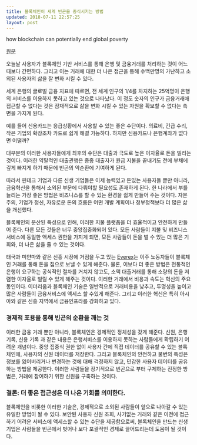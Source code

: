 ```yaml
---
title: 블록체인이 세계 빈곤을 종식시키는 방법
updated: 2018-07-11 22:57:25
layout: post
---
```


how blockchain can potentially end global poverty

[원문](https://thenextweb.com/contributors/2017/07/25/heres-blockchain-can-potentially-end-global-poverty/)

오늘날 사용자가 블록체인 기반 서비스를 통해 은행 및 금융거래를 처리하는 것이 어느때보다 간편하다. 그리고 이는 거래에 대한 더 나은 접근을 통해 수백만명의 가난하고 소외된 사용자의 삶을 잘 변화 시킬 수 있다.

세계 은행의 글로벌 금융 지표에 따르면, 전 세계 인구의 1/4를 차지하는 25억명이 은행의 서비스를 이용하지 못하고 있는 것으로 나타났다. 이 정도 숫자의 인구가 금융거래애 접근할 수 없다는 것은 잠재적으로 삶을 변화 시킬 수 있는 자원을 확보할 수 없다는 측면을 가지게 된다. 

예를 들어 신용카드는 응급상황에서 사용할 수 있는 좋은 수단이다. 의료비, 긴급 수리, 작은 기업의 확장조차 카드로 쉽게 해결 가능하다. 하지만 신용카드나 은행계좌가 없다면 어떨까? 

대부분의 이러한 사용자들에게 최후의 수단은 대출과 극도로 높은 이자율로 돈을 빌리는 것이다. 이러한 약탈적인 대출관행은 종종 대출자가 원금 지불을 끝내기도 전에 부채에 깊게 빠지게 하기 때문에 빈곤의 악순환에 기여하게 된다.

따라서 핀테크 기업과 다른 신생 기업들은 이제 능력있고 돈있는 사용자들 뿐만 아니라, 금융혁신을 통해서 소외된 부문에 다뤄야할 필요성도 존재하게 된다. 한 나라에서 부를 늘리는 가장 좋은 방법은 비즈니스를 할 수 있는 환경을 쉽게 만들어 주는 것이다. 자본주의, 기업가 정신, 자유로운 돈의 흐름은 어떤 개발 계획이나 정부정책보다 더 많은 삶을 개선했다.

블록체인의 분산된 특성으로 인해, 이러한 지불 플랫폼을 더 효율적이고 안전하게 만들어 준다. 다른 모든 것들은 너무 중앙집중화되어 있다. 모든 사람들이 지불 및 비즈니스 서비스에 동일한 액세스 권한을 가지게 되면, 모든 사람들이 돈을 벌 수 있는 더 많은 기회와, 더 나은 삶을 줄 수 있는 것이다.

태국과 미얀마와 같은 신흥 시장에 거점을 두고 있는 [Everex](https://www.everex.io/)는 이주 노동자들이 블록체인 거래를 통해 돈을 집으로 보낼 수 있게 해준다. 물론, 이보다 더 좋은 방법은 전통적인 은행이 요구하는 공식적인 절차를 거치지 않고도, 소액 대출거래를 통해 소량의 돈을 저렴한 이자율로 빌릴 수 있게 해주는 것이다. 이러한 거래에서 비용과 속도는 혁신의 주요 동인이다. 이더리움과 블록체인 기술은 일반적으로 거래비용을 낮추고, 투명성을 높이고 많은 사람들이 금융서비스에 액세스 할 수있게 해준다. 그리고 이러한 혁신은 특히 아시아와 같은 신흥 지역에서 금융인프라를 강화하고 있다.

### 경제적 포용을 통해 빈곤의 순환을 깨는 것

이러한 금융 거래 뿐만 아니라, 블록체인은 경제적인 정체성을 갖게 해준다. 신원, 은행 기록, 신용 기록 과 같은 내용은 은행서비스를 이용하지 못하는 사람들에게 확립하기 어려운 개념이다. 중앙 집중식 권한 없이 사용자 간에 직접 데이터를 공유할 수 있는 블록체인에, 사용자의 신원 데이터를 저장한다. 그리고 블록체인의 안전하고 불변의 특성은 정보를 잃어버리거나 변경하는 것에 대해 걱정하지 않고, 민감한 사용자 데이터를 공유하는 방법을 제공한다. 이러한 사람들을 장기적으로 빈곤으로 부터 구제하는 진정한 방법은, 거래에 참여하기 위한 신원을 구축하는 것이다.

### 결론: 더 좋은 접근성은 더 나은 기회를 의미한다.

블록체인을 비롯한 이러한 기술은, 경제적으로 소외된 사람들이 앞으로 나아갈 수 있는 유일한 방법이 될 수 있다. 보안된 사용자 신원 조회, 사기없는 거래와 같은 이전에 접근하기 어려운 서비스에 액세스할 수 있는 수단을 제공함으로써, 블록체인을 만드는 신생기업은 사람들을 빈곤에서 벗어나 보다 포괄적인 경제로 끌어드리는데 도움이 될 것이다.